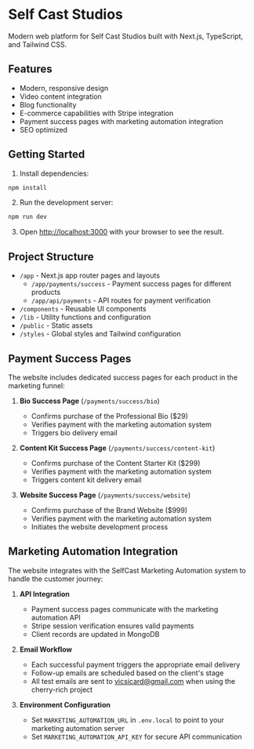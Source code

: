 # Self Cast Studios

Modern web platform for Self Cast Studios built with Next.js, TypeScript, and Tailwind CSS.

## Features
- Modern, responsive design
- Video content integration
- Blog functionality
- E-commerce capabilities with Stripe integration
- Payment success pages with marketing automation integration
- SEO optimized

## Getting Started

1. Install dependencies:
```bash
npm install
```

2. Run the development server:
```bash
npm run dev
```

3. Open [http://localhost:3000](http://localhost:3000) with your browser to see the result.

## Project Structure
- `/app` - Next.js app router pages and layouts
  - `/app/payments/success` - Payment success pages for different products
  - `/app/api/payments` - API routes for payment verification
- `/components` - Reusable UI components
- `/lib` - Utility functions and configuration
- `/public` - Static assets
- `/styles` - Global styles and Tailwind configuration

## Payment Success Pages

The website includes dedicated success pages for each product in the marketing funnel:

1. **Bio Success Page** (`/payments/success/bio`)
   - Confirms purchase of the Professional Bio ($29)
   - Verifies payment with the marketing automation system
   - Triggers bio delivery email

2. **Content Kit Success Page** (`/payments/success/content-kit`)
   - Confirms purchase of the Content Starter Kit ($299)
   - Verifies payment with the marketing automation system
   - Triggers content kit delivery email

3. **Website Success Page** (`/payments/success/website`)
   - Confirms purchase of the Brand Website ($999)
   - Verifies payment with the marketing automation system
   - Initiates the website development process

## Marketing Automation Integration

The website integrates with the SelfCast Marketing Automation system to handle the customer journey:

1. **API Integration**
   - Payment success pages communicate with the marketing automation API
   - Stripe session verification ensures valid payments
   - Client records are updated in MongoDB

2. **Email Workflow**
   - Each successful payment triggers the appropriate email delivery
   - Follow-up emails are scheduled based on the client's stage
   - All test emails are sent to vicsicard@gmail.com when using the cherry-rich project

3. **Environment Configuration**
   - Set `MARKETING_AUTOMATION_URL` in `.env.local` to point to your marketing automation server
   - Set `MARKETING_AUTOMATION_API_KEY` for secure API communication
